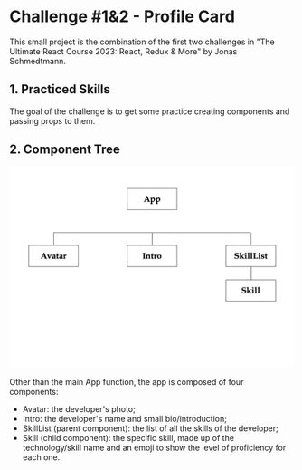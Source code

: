 # **Challenge #1&2 - Profile Card**

This small project is the combination of the first two challenges in "The Ultimate React Course 2023: React, Redux & More" by Jonas Schmedtmann. 

## **1. Practiced Skills**

The goal of the challenge is to get some practice creating components and passing props to them.

## **2. Component Tree**

![Component tree](public/docs/component-tree.png)

Other than the main App function, the app is composed of four components:
- Avatar: the developer's photo;
- Intro: the developer's name and small bio/introduction;
- SkillList (parent component): the list of all the skills of the developer; 
- Skill (child component): the specific skill, made up of the technology/skill name and an emoji to show the level of proficiency for each one.